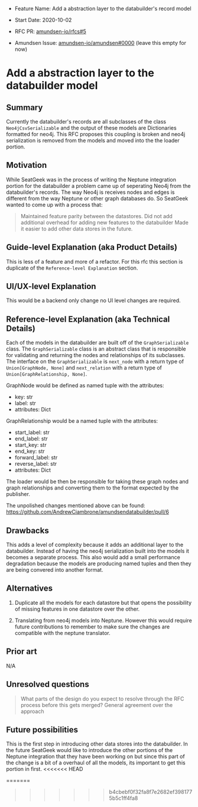 - Feature Name: Add a abstraction layer to the databuilder's record model
- Start Date: 2020-10-02
- RFC PR: [amundsen-io/rfcs#5](https://github.com/amundsen-io/rfcs/pull/5)

- Amundsen Issue: [amundsen-io/amundsen#0000](https://github.com/amundsen-io/amundsen/issues/0000) (leave this empty for now)

# Add a abstraction layer to the databuilder model

## Summary

Currently the databuilder's records are all subclasses of the class `Neo4jCsvSerializable` and the output of these models are Dictionaries formatted for neo4j. This RFC proposes this coupling is broken and neo4j serialization is removed from the models and moved into the the loader portion.

## Motivation

While SeatGeek was in the process of writing the Neptune integration portion for the databuilder a problem came up of seperating Neo4j from the databuilder's records. The way Neo4j is receives nodes and edges is different from the way Neptune or other graph databases do. So SeatGeek wanted to come up with a process that:
> Maintained feature parity between the datastores.
> Did not add additional overhead for adding new features to the databuilder
> Made it easier to add other data stores in the future. 

## Guide-level Explanation (aka Product Details)

This is less of a feature and more of a refactor. For this rfc this section is duplicate of the `Reference-level Explanation` section.

## UI/UX-level Explanation

This would be a backend only change no UI level changes are required. 

## Reference-level Explanation (aka Technical Details)

Each of the models in the databuilder are built off of the `GraphSerializable` class. The `GraphSerializable` class is an abstract class that is responsible for validating and returning the nodes and relationships of its subclasses. The interface on the `GraphSerializable` is `next_node` with a return type of `Union[GraphNode, None]` and `next_relation` with a return type of `Union[GraphRelationship, None]`. 

GraphNode would be defined as named tuple with the attributes: 
- key: str
- label: str
- attributes: Dict

GraphRelationship would be a named tuple with the attributes: 
- start_label: str
- end_label: str
- start_key: str
- end_key: str
- forward_label: str
- reverse_label: str
- attributes: Dict

The loader would be then be responsible for taking these graph nodes and graph relationships and converting them to the format expected by the publisher. 

The unpolished changes mentioned above can be found: https://github.com/AndrewCiambrone/amundsendatabuilder/pull/6

## Drawbacks

This adds a level of complexity because it adds an additional layer to the databuilder. Instead of having the neo4j serialization built into the models it becomes a separate process. This also would add a small performance degradation because the models are producing named tuples and then they are being convered into another format. 


## Alternatives

1. Duplicate all the models for each datastore but that opens the possibility of missing features in one datastore over the other. 

2. Translating from neo4j models into Neptune. However this would require future contributions to remember to make sure the changes are compatible with the neptune translator. 

## Prior art

N/A

## Unresolved questions

> What parts of the design do you expect to resolve through the RFC process before this gets merged? 
General agreement over the approach

## Future possibilities

This is the first step in introducing other data stores into the databuilder. In the future SeatGeek would like to introduce the other portions of the Neptune integration that they have been working on but since this part of the change is a bit of a overhaul of all the models, its important to get this portion in first. 
<<<<<<< HEAD

=======
>>>>>>> b4cbebf0f32fa8f7e2682ef3981775b5c1ff4fa8
